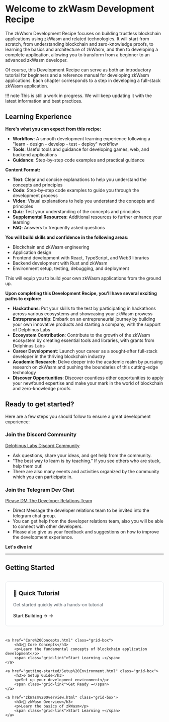 # Welcome to zkWasm Development Recipe

The zkWasm Development Recipe focuses on building trustless blockchain applications using zkWasm and related technologies. It will start from scratch, from understanding blockchain and zero-knowledge proofs, to learning the basics and architecture of zkWasm, and then to developing a complete application, allowing you to transform from a beginner to an advanced zkWasm developer.

Of course, this Development Recipe can serve as both an introductory tutorial for beginners and a reference manual for developing zkWasm applications. Each chapter corresponds to a step in developing a full-stack zkWasm application.

!!! note
    This is still a work in progress. We will keep updating it with the latest information and best practices.

## Learning Experience

**Here's what you can expect from this recipe:**

- **Workflow**: A smooth development learning experience following a "learn - design - develop - test - deploy" workflow
- **Tools**: Useful tools and guidance for developing games, web, and backend applications 
- **Guidance**: Step-by-step code examples and practical guidance

**Content Format:**

- **Text**: Clear and concise explanations to help you understand the concepts and principles
- **Code**: Step-by-step code examples to guide you through the development process
- **Video**: Visual explanations to help you understand the concepts and principles
- **Quiz**: Test your understanding of the concepts and principles
- **Supplemental Resources**: Additional resources to further enhance your learning
- **FAQ**: Answers to frequently asked questions

**You will build skills and confidence in the following areas:**

- Blockchain and zkWasm engineering
- Application design
- Frontend development with React, TypeScript, and Web3 libraries
- Backend development with Rust and zkWasm 
- Environment setup, testing, debugging, and deployment

This will equip you to build your own zkWasm applications from the ground up.

**Upon completing this Development Recipe, you'll have several exciting paths to explore:**

- **Hackathons**: Put your skills to the test by participating in hackathons across various ecosystems and showcasing your zkWasm prowess
- **Entrepreneurship**: Embark on an entrepreneurial journey by building your own innovative products and starting a company, with the support of Delphinus Labs
- **Ecosystem Contribution**: Contribute to the growth of the zkWasm ecosystem by creating essential tools and libraries, with grants from Delphinus Labs
- **Career Development**: Launch your career as a sought-after full-stack developer in the thriving blockchain industry
- **Academic Research**: Delve deeper into the academic realm by pursuing research on zkWasm and pushing the boundaries of this cutting-edge technology
- **Discover Opportunities**: Discover countless other opportunities to apply your newfound expertise and make your mark in the world of blockchain and zero-knowledge proofs

## Ready to get started? 

Here are a few steps you should follow to ensure a great development experience:

### Join the Discord Community
[Delphinus Labs Discord Community](https://discord.com/invite/delphinuslab) 

- Ask questions, share your ideas, and get help from the community. 
- "The best way to learn is by teaching.” If you see others who are stuck, help them out! 
- There are also many events and activities organized by the community which you can participate in.

### Join the Telegram Dev Chat 

[Please DM The Developer Relations Team](https://t.me/jupxiao) 

- Direct Message the developer relations team to be invited into the telegram chat group.
- You can get help from the developer relations team, also you will be able to connect with other developers. 
- Please also give us your feedback and suggestions on how to improve the development experience.

**Let's dive in!**

---

## Getting Started

<div class="grid-wrapper">
    <a href="getting-started/Quick%20Tutorial.html" class="grid-box">
        <h3>🚀 Quick Tutorial</h3>
        <p>Get started quickly with a hands-on tutorial</p>
        <span class="grid-link">Start Building →</span>
    </a>
    
    <a href="Core%20Concepts.html" class="grid-box">
        <h3>🔰 Core Concepts</h3>
        <p>Learn the fundamental concepts of blockchain application development</p>
        <span class="grid-link">Start Learning →</span>
    </a>
    
    <a href="getting-started/Setup%20Environment.html" class="grid-box">
        <h3>⚙️ Setup Guide</h3>
        <p>Set up your development environment</p>
        <span class="grid-link">Get Ready →</span>
    </a>

    <a href="zkWasm%20Overview.html" class="grid-box">
        <h3>🚀 zkWasm Overview</h3>
        <p>Learn the basics of zkWasm</p>
        <span class="grid-link">Start Learning →</span>
    </a>
</div>

<style>
.grid-wrapper {
    display: grid;
    grid-template-columns: repeat(auto-fit, minmax(250px, 1fr));
    gap: 24px;
    margin: 32px 0;
}

.grid-box {
    display: block;
    padding: 24px;
    background: #ffffff;
    border: 1px solid #e1e4e8;
    border-radius: 8px;
    text-align: left;
    text-decoration: none;
    color: inherit;
    transition: all 0.3s ease;
}

.grid-box:hover {
    border-color: var(--md-primary-fg-color);
    box-shadow: 0 4px 12px rgba(0,0,0,0.1);
    text-decoration: none;
    transform: translateY(-2px);
}

.grid-box h3 {
    margin-top: 0;
    margin-bottom: 12px;
    color: var(--md-primary-fg-color);
    font-size: 1.2rem;
}

.grid-box p {
    color: #586069;
    margin-bottom: 16px;
    line-height: 1.5;
}

.grid-link {
    display: inline-flex;
    align-items: center;
    color: var(--md-primary-fg-color);
    font-weight: 500;
    font-size: 0.9rem;
}

.grid-link:after {
    content: "→";
    margin-left: 4px;
    transition: transform 0.2s ease;
}

.grid-box:hover .grid-link:after {
    transform: translateX(4px);
}

/* Dark mode support */
[data-md-color-scheme="slate"] .grid-box {
    background: #2b2b2b;
    border-color: #404040;
}

[data-md-color-scheme="slate"] .grid-box p {
    color: #9e9e9e;
}
</style>